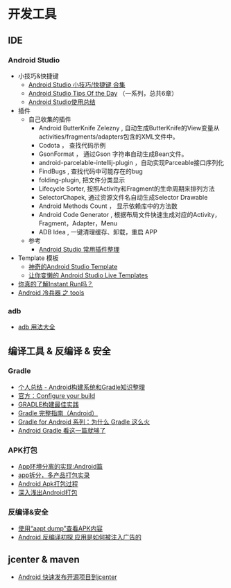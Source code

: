 # 开发工具

## IDE

### Android Studio

* 小技巧&快捷键
  * [Android Studio 小技巧/快捷键 合集](https://jaeger.itscoder.com/android/2016/02/14/android-studio-tips.html)
  * [Android Studio Tips Of the Day](http://www.developerphil.com/android-studio-tips-of-the-day-roundup-1/) （一系列，总共6章）
  * [Android Studio使用总结](https://app.yinxiang.com/shard/s40/nl/1899256871/58e0fe36-5a72-4a51-911f-9c90e4e86b5e/)
* 插件
  * 自己收集的插件
    * Android ButterKnife Zelezny , 自动生成ButterKnife的View变量从activities/fragments/adapters包含的XML文件中。
    * Codota ， 查找代码示例
    * GsonFormat ， 通过Gson 字符串自动生成Bean文件。
    * android-parcelable-intellij-plugin ，自动实现Parceable接口序列化
    * FindBugs , 查找代码中可能存在的bug
    * folding-plugin, 把文件分类显示
    * Lifecycle Sorter, 按照Activity和Fragment的生命周期来排列方法
    * SelectorChapek, 通过资源文件名自动生成Selector Drawable
    * Android Methods Count ， 显示依赖库中的方法数
    * Android Code Generator , 根据布局文件快速生成对应的Activity，Fragment，Adapter，Menu
    * ADB Idea , 一键清理缓存、卸载，重启 APP
  * 参考
    * [Android Studio 常用插件整理](http://sstlant.com/2017/08/19/Android%20Studio%20常用插件整理/#more)
* Template 模板
  * [神奇的Android Studio Template](http://mp.weixin.qq.com/s?__biz=MzAxMTI4MTkwNQ==&mid=2650820341&idx=1&sn=fa0b3094e1970989ffdff05c878ba53d&scene=0#wechat_redirect)
  * [让你变懒的 Android Studio Live Templates](http://mp.weixin.qq.com/s?__biz=MzA4NTQwNDcyMA==&mid=2650662184&idx=1&sn=5fc27594b4e13a74cde76ed8678a20f1#rd)
* [你真的了解Instant Run吗？](http://mp.weixin.qq.com/s?__biz=MzA5MzI3NjE2MA==&mid=2650236001&idx=1&sn=f2ac9a45ebe0d59fa11d9599ad7cca50&scene=1&srcid=0601G8zFa5hASpJPVrwUaWWh#rd)
* [Android 冷兵器 之 tools](http://mp.weixin.qq.com/s/wTOyYuMqkX9ezNvbixXquQ)

### adb

* [adb 用法大全](https://github.com/mzlogin/awesome-adb)

## 编译工具 & 反编译 & 安全

### Gradle

* [个人总结 - Android构建系统和Gradle知识整理](https://blog.csdn.net/Siobhan/article/details/88691823)
* [官方：Configure your build](https://developer.android.com/studio/build/index.html)
* [GRADLE构建最佳实践](http://www.figotan.org/2016/04/01/gradle-on-android-best-practise/)
* [Gradle 完整指南（Android）](http://www.jianshu.com/p/9df3c3b6067a)
* [Gradle for Android 系列：为什么 Gradle 这么火](https://juejin.im/entry/584ccade128fe1006c8767e7)
* [Android Gradle 看这一篇就够了](https://juejin.im/entry/57fde5da8ac2470058d1b986)

### APK打包

* [App环境分离的实现:Android篇](http://keeganlee.me/post/architecture/20160329)
* [app拆分，多产品打包实录](https://www.jianshu.com/p/b005ccddb29a)
* [Android Apk打包过程](http://sparkyuan.me/2016/04/01/从源码到APK/)
* [深入浅出Android打包](http://geek.csdn.net/news/detail/76488)

### 反编译&安全

* [使用“aapt dump”查看APK内容](http://blog.sina.com.cn/s/blog_6294abe70101bkef.html)
* [Android 反编译初探 应用是如何被注入广告的](http://mp.weixin.qq.com/s?timestamp=1480985562&src=3&ver=1&signature=4GsJe0Wos5YED5fvfzaVLgvNAZxyuNy5Ibwu2ZjxaVs7EixDuqK1-*4WBIt85j4ng44soGTn5j*i2OM-lODKdZCm-xWTXx4S5ydlDxOFOHESzHUbuAlxIcw20N0Ye3Jt2PkQJQsPdpmhvL3b3-so6d2XfEKP0aHU-BBDdSluCfs=)

## jcenter & maven

* [Android 快速发布开源项目到jcenter](http://mp.weixin.qq.com/s?__biz=MzAxMTI4MTkwNQ==&mid=403336396&idx=1&sn=bb2b9e87ab7a537172694281996ef26c&scene=23&srcid=0505VuLMwSqULe3FFPel21bK#rd)

